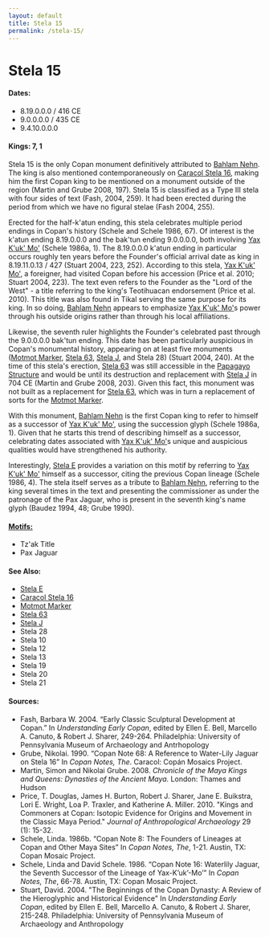 ```yaml
---
layout: default
title: Stela 15
permalink: /stela-15/
---
```


# Stela 15

#### <strong>Dates</strong>:
<ul>
<li>8.19.0.0.0 / 416 CE</li>
<li>9.0.0.0.0 / 435 CE</li>
<li>9.4.10.0.0.0</li>
</ul>

#### <strong>Kings</strong>: 7, 1

Stela 15 is the only Copan monument definitively attributed to <a href="{{site.baseurl}}/bahlam-nehn">Bahlam Nehn</a>. The king is also mentioned contemporaneously on <a href="{{site.baseurl}}/caracol-stela-16">Caracol Stela 16</a>, making him the first Copan king to be mentioned on a monument outside of the region (Martin and Grube 2008, 197). Stela 15 is classified as a Type III stela with four sides of text (Fash, 2004, 259). It had been erected during the period from which we have no figural stelae (Fash 2004, 255).

Erected for the half-k'atun ending, this stela celebrates multiple period endings in Copan's history (Schele and Schele 1986, 67). Of interest is the k'atun ending 8.19.0.0.0 and  the bak'tun ending 9.0.0.0.0, both involving <a href="{{site.baseurl}}/yax-kuk-mo">Yax K'uk' Mo'</a> (Schele 1986a, 1). The 8.19.0.0.0 k'atun ending in particular occurs roughly ten years before the Founder's official arrival date as king in 8.19.11.0.13 / 427 (Stuart 2004, 223, 252). According to this stela, <a href="{{site.baseurl}}/yax-kuk-mo">Yax K'uk' Mo'</a>, a foreigner, had visited Copan before his accession (Price et al. 2010; Stuart 2004, 223). The text even refers to the Founder as the "Lord of the West" - a title referring to the king's Teotihuacan endorsement (Price et al. 2010). This title was also found in Tikal serving the same purpose for its king. In so doing, <a href="{{site.baseurl}}/bahlam-nehn">Bahlam Nehn</a> appears to emphasize <a href="{{site.baseurl}}/yax-kuk-mo">Yax K'uk' Mo'</a>s power through his outside origins rather than through his local affiliations.

Likewise, the seventh ruler highlights the Founder's celebrated past through the 9.0.0.0.0 bak'tun ending. This date has been particularly auspicious in Copan's monumental history, appearing on at least five monuments (<a href="{{site.baseurl}}/motmot-marker">Motmot Marker</a>, <a href="{{site.baseurl}}/stela-63">Stela 63</a>, <a href="{{site.baseurl}}/stela-j">Stela J</a>, and Stela 28) (Stuart 2004, 240). At the time of this stela's erection, <a href="{{site.baseurl}}/stela-63">Stela 63</a> was still accessible in the <a href="{{site.baseurl}}/structure-26">Papagayo Structure</a> and would be until its destruction and replacement with <a href="{{site.baseurl}}/stela-j">Stela J</a> in 704 CE (Martin and Grube 2008, 203). Given this fact, this monument was not built as a replacement for <a href="{{site.baseurl}}/stela-63">Stela 63</a>, which was in turn a replacement of sorts for the <a href="{{site.baseurl}}/motmot-marker">Motmot Marker</a>.

With this monument, <a href="{{site.baseurl}}/bahlam-nehn">Bahlam Nehn</a> is the first Copan king to refer to himself as a successor of <a href="{{site.baseurl}}/yax-kuk-mo">Yax K'uk' Mo'</a>, using the succession glyph (Schele 1986a, 1). Given that he starts this trend of describing himself as a successor, celebrating dates associated with <a href="{{site.baseurl}}/yax-kuk-mo">Yax K'uk' Mo'</a>s unique and auspicious qualities would have strengthened his authority.

Interestingly, <a href="{{site.baseurl}}/stela-e">Stela E</a> provides a variation on this motif by referring to <a href="{{site.baseurl}}/yax-kuk-mo">Yax K'uk' Mo'</a> himself as a successor, citing the previous Copan lineage (Schele 1986, 4). The stela itself serves as a tribute to <a href="{{site.baseurl}}/bahlam-nehn">Bahlam Nehn</a>, referring to the king several times in the text and presenting the commissioner as under the patronage of the Pax Jaguar, who is present in the seventh king's name glyph (Baudez 1994, 48; Grube 1990).  


#### <strong><a href="{{site.baseurl}}/motif-glossary">Motifs:</a></strong>
<ul>
<li>Tz'ak Title</li>
<li>Pax Jaguar</li>
</ul>

#### <strong>See Also</strong>:
<ul>
<li><a href="{{site.baseurl}}/stela-e">Stela E</a></li>
<li><a href="{{site.baeurl}}/caracol-stela-16">Caracol Stela 16</a></li>
<li><a href="{{site.baseurl}}/motmot-marker">Motmot Marker</a></li>
<li><a href="{{site.baseurl}}/stela-63">Stela 63</a></li>
<li><a href="{{site.baseurl}}/stela-j">Stela J</a></li>
<li>Stela 28</li>
<li>Stela 10</li>
<li>Stela 12</li>
<li>Stela 13</li>
<li>Stela 19</li>
<li>Stela 20</li>
<li>Stela 21</li>
</ul>

#### <strong>Sources</strong>:
<ul>
<li>Fash, Barbara W. 2004. “Early Classic Sculptural Development at Copan.” In <cite>Understanding Early Copan</cite>, edited by Ellen E. Bell, Marcello A. Canuto, & Robert J. Sharer, 249-264. Philadelphia: University of Pennsylvania Museum of Archaeology and Antrhopology</li>
<li>Grube, Nikolai. 1990. “Copan Note 68: A Reference to Water-Lily Jaguar on Stela 16” In <cite>Copan Notes, The</cite>. Caracol: Copán Mosaics Project.</li>
<li>Martin, Simon and Nikolai Grube. 2008. <cite>Chronicle of the Maya Kings and
    Queens: Dynasties of the Ancient Maya.</cite> London: Thames and Hudson</li>
<li>Price, T. Douglas, James H. Burton, Robert J. Sharer, Jane E. Buikstra, Lori E. Wright, Loa P. Traxler, and Katherine A. Miller. 2010. "Kings and Commoners at Copan: Isotopic Evidence for Origins and Movement in the Classic Maya Period." <cite>Journal of Anthropological Archaeology</cite> 29 (1): 15-32.</li>
<li>Schele, Linda. 1986b. “Copan Note 8: The Founders of Lineages at Copan and Other Maya Sites” In <cite>Copan Notes, The</cite>, 1-21. Austin, TX: Copan Mosaic Project.</li>
<li>Schele, Linda and David Schele. 1986. “Copan Note 16: Waterlily Jaguar, the Seventh Successor of the Lineage of Yax-K’uk’-Mo’” In <cite>Copan Notes, The</cite>, 66-78. Austin, TX: Copan Mosaic Project.</li>
<li>Stuart, David. 2004. "The Beginnings of the Copan Dynasty: A Review of the Hieroglyphic and Historical Evidence" In <cite>Understanding Early Copan</cite>, edited by Ellen E. Bell, Marcello A. Canuto, & Robert J. Sharer, 215-248. Philadelphia: University of Pennsylvania Museum of Archaeology and Anthropology</li>
</ul>
